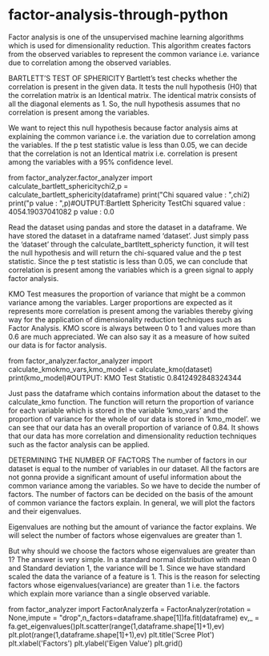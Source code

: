 # factor-analysis-through-python
Factor analysis is one of the unsupervised machine learning algorithms which is used for dimensionality reduction. This algorithm creates factors from the observed variables to represent the common variance i.e. variance due to correlation among the observed variables.

BARTLETT’S TEST OF SPHERICITY
Bartlett’s test checks whether the correlation is present in the given data. It tests the null hypothesis (H0) that the correlation matrix is an Identical matrix. The identical matrix consists of all the diagonal elements as 1. So, the null hypothesis assumes that no correlation is present among the variables.

We want to reject this null hypothesis because factor analysis aims at explaining the common variance i.e. the variation due to correlation among the variables. If the p test statistic value is less than 0.05, we can decide that the correlation is not an Identical matrix i.e. correlation is present among the variables with a 95% confidence level.


from factor_analyzer.factor_analyzer import calculate_bartlett_sphericitychi2,p = calculate_bartlett_sphericity(dataframe)
print("Chi squared value : ",chi2)
print("p value : ",p)#OUTPUT:Bartlett Sphericity TestChi squared value : 4054.19037041082
p value : 0.0



Read the dataset using pandas and store the dataset in a dataframe. We have stored the dataset in a dataframe named ‘dataset’. Just simply pass the ‘dataset’ through the calculate_bartltett_sphericty function, it will test the null hypothesis and will return the chi-squared value and the p test statistic. Since the p test statistic is less than 0.05, we can conclude that correlation is present among the variables which is a green signal to apply factor analysis.

KMO Test measures the proportion of variance that might be a common variance among the variables. Larger proportions are expected as it represents more correlation is present among the variables thereby giving way for the application of dimensionality reduction techniques such as Factor Analysis. KMO score is always between 0 to 1 and values more than 0.6 are much appreciated. We can also say it as a measure of how suited our data is for factor analysis.


from factor_analyzer.factor_analyzer import calculate_kmokmo_vars,kmo_model = calculate_kmo(dataset)
print(kmo_model)#OUTPUT:
KMO Test Statistic 0.8412492848324344


Just pass the dataframe which contains information about the dataset to the calculate_kmo function. The function will return the proportion of variance for each variable which is stored in the variable ‘kmo_vars’ and the proportion of variance for the whole of our data is stored in ‘kmo_model’. we can see that our data has an overall proportion of variance of 0.84. It shows that our data has more correlation and dimensionality reduction techniques such as the factor analysis can be applied.

DETERMINING THE NUMBER OF FACTORS
The number of factors in our dataset is equal to the number of variables in our dataset. All the factors are not gonna provide a significant amount of useful information about the common variance among the variables. So we have to decide the number of factors. The number of factors can be decided on the basis of the amount of common variance the factors explain. In general, we will plot the factors and their eigenvalues.

Eigenvalues are nothing but the amount of variance the factor explains. We will select the number of factors whose eigenvalues are greater than 1.

But why should we choose the factors whose eigenvalues are greater than 1? The answer is very simple. In a standard normal distribution with mean 0 and Standard deviation 1, the variance will be 1. Since we have
standard scaled the data the variance of a feature is 1. This is the reason for selecting factors whose eigenvalues(variance) are greater than 1 i.e. the factors which explain more variance than a single observed variable.

from factor_analyzer import FactorAnalyzerfa = FactorAnalyzer(rotation = None,impute = "drop",n_factors=dataframe.shape[1])fa.fit(dataframe)
ev,_ = fa.get_eigenvalues()plt.scatter(range(1,dataframe.shape[1]+1),ev)
plt.plot(range(1,dataframe.shape[1]+1),ev)
plt.title('Scree Plot')
plt.xlabel('Factors')
plt.ylabel('Eigen Value')
plt.grid()
